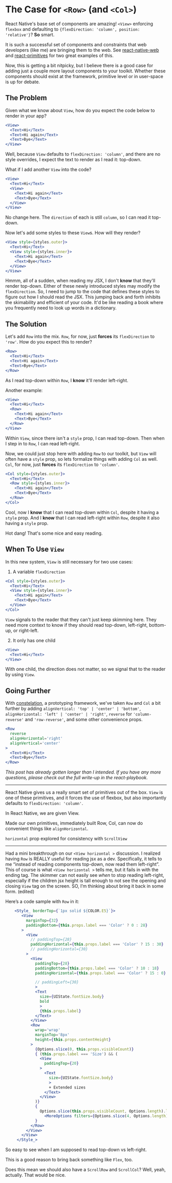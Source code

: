 # The Case for `<Row>` (and `<Col>`)
React Native's base set of components are amazing! `<View>` enforcing `flexbox` and defaulting to `{flexDirection: 'column', position: 'relative'}`? **So** smart.

It is such a successful set of components and constraints that web developers (like me) are bringing them to the web. See [react-native-web](https://github.com/necolas/react-native-web) and [react-primitives](https://github.com/lelandrichardson/react-primitives) for two great examples of this.

Now, this is getting a bit nitpicky, but I believe there is a good case for adding just a couple more layout components to your toolkit. Whether these components should exist at the framework, primitive level or in user-space is up for debate.

## The Problem
Given what we know about `View`, how do you expect the code below to render in your app?

```jsx
<View>
  <Text>Hi</Text>
  <Text>Hi again</Text>
  <Text>Bye</Text>
</View>
```

Well, because `View` defaults to `flexDirection: 'column'`, and there are no style overrides, I expect the text to render as I read it: top-down.

What if I add another `View` into the code?

```jsx
<View>
  <Text>Hi</Text>
  <View>
    <Text>Hi again</Text>
    <Text>Bye</Text>
  </View>
</View>
```

No change here. The `direction` of each is still `column`, so I can read it top-down.

Now let's add some styles to these `View`s. How will they render?

```jsx
<View style={styles.outer}>
  <Text>Hi</Text>
  <View style={styles.inner}>
    <Text>Hi again</Text>
    <Text>Bye</Text>
  </View>
</View>
```

Hmmm, all of a sudden, when reading my JSX, I don't **know** that they'll render top-down. Either of these newly introduced styles may modify the `flexDirection`. So, I need to jump to the code that defines these styles to figure out how I should read the JSX. This jumping back and forth inhibits the skimability and efficient of your code. It'd be like reading a book where you frequently need to look up words in a dictionary.

## The Solution
Let's add `Row` into the mix. `Row`, for now, just **forces** its `flexDirection` to `'row'`. How do you expect this to render?

```jsx
<Row>
  <Text>Hi</Text>
  <Text>Hi again</Text>
  <Text>Bye</Text>
</Row>
```

As I read top-down within `Row`, I **know** it'll render left-right.

Another example:

```jsx
<View>
  <Text>Hi</Text>
  <Row>
    <Text>Hi again</Text>
    <Text>Bye</Text>
  </Row>
</View>
```

Within `View`, since there isn't a `style` prop, I can read top-down. Then when I step in to `Row`, I can read left-right.

Now, we could just stop here with adding `Row` to our toolkit, but `View` will often have a `style` prop, so lets formalize things with adding `Col` as well. `Col`, for now, just **forces** its `flexDirection` to `'column'`.

```jsx
<Col style={styles.outer}>
  <Text>Hi</Text>
  <Row style={styles.inner}>
    <Text>Hi again</Text>
    <Text>Bye</Text>
  </Row>
</Col>
```

Cool, now I **know** that I can read top-down within `Col`, despite it having a `style` prop. And I **know** that I can read left-right within `Row`, despite it also having a `style` prop.

Hot dang! That's some nice and easy reading.

## When To Use `View`
In this new system, `View` is still necessary for two use cases:

1) A variable `flexDirection`

```jsx
<Col style={styles.outer}>
  <Text>Hi</Text>
  <View style={styles.inner}>
    <Text>Hi again</Text>
    <Text>Bye</Text>
  </View>
</Col>
```

`View` signals to the reader that they can't just keep skimming here. They need more context to know if they should read top-down, left-right, bottom-up, or right-left.

2) It only has one child

```jsx
<View>
  <Text>Hi</Text>
</View>
```

With one child, the direction does not matter, so we signal that to the reader by using `View`.

## Going Further
With [constelation](https://github.com/constelation/monorepo), a prototyping framework, we've taken `Row` and `Col` a bit further by adding `alignVertical: 'top' | 'center' | 'bottom'`, `alignHorizontal: 'left' | 'center' | 'right'`, `reverse` for `'column-reverse'` and `'row-reverse'`, and some other convenience props.

```jsx
<Row
  reverse
  alignHorizontal='right'
  alignVertical='center'
>
  <Text>Hi</Text>
  <Text>Bye</Text>
</Row>
```

*This post has already gotten longer than I intended. If you have any more questions, please check out the full write-up in the react-playbook.*

---

React Native gives us a really smart set of primitives out of the box. `View` is one of these primitives, and it forces the use of flexbox, but also importantly defaults to `flexDirection: 'column'`.


In React Native, we are given View.

Made our own primitives, immediately built Row, Col, can now do convenient things like `alignHorizontal`.

`horizontal` prop explored for consistency with `ScrollView`

---

Had a mini breakthrough on our `<View horizontal >` discussion. I realized having `Row` is REALLY useful for reading jsx as a dev. Specifically, it tells to me “instead of reading components top-down, now read them left-right”. This of course is what `<View horizontal >` tells me, but it fails in with the ending tag. The skimmer can not easily see _when_ to stop reading left-right, especially if the children jsx height is tall enough to not see the opening and closing `View` tag on the screen. SO, I’m thinking about bring it back in some form. (edited)

Here’s a code sample with `Row` in it:

 ```jsx
     <Style_ borderTop={`1px solid ${COLOR.E5}`}>
        <View
          marginTop={32}
          paddingBottom={this.props.label === 'Color' ? 0 : 28}
        >
          <View
            // paddingTop={28}
            paddingHorizontal={this.props.label === 'Color' ? 15 : 30}
            // paddingHorizontal={30}
          >
            <View
              paddingTop={28}
              paddingBottom={this.props.label === 'Color' ? 10 : 18}
              paddingHorizontal={this.props.label === 'Color' ? 15 : 0}

              // paddingLeft={30}
              >
              <Text
                size={UIState.fontSize.body}
                bold
                >
                {this.props.label}
              </Text>
            </View>
            <Row
              wrap='wrap'
              marginTop='8px'
              height={this.props.contentHeight}
            >
              {Options.slice(0, this.props.visibleCount)}
              { (this.props.label === 'Size') && (
                <View
                  paddingTop={20}
                >
                  <Text
                    size={UIState.fontSize.body}
                    >
                    + Extended sizes
                  </Text>
                </View>
              )}
              {
                Options.slice(this.props.visibleCount, Options.length).length ?
                  <MoreOptions filters={Options.slice(4, Options.length)} /> : null
              }
            </Row>
          </View>
        </View>
      </Style_>
```

So easy to see when I am supposed to read top-down vs left-right.

This is a good reason to bring back something like `Flex`, too.


Does this mean we should also have a `ScrollRow` and `ScrollCol`? Well, yeah, actually. That would be nice.